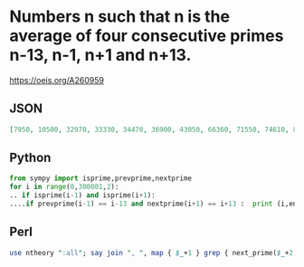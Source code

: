 # Numbers n such that n is the average of four consecutive primes n\-13, n\-1, n\+1 and n\+13\.
https://oeis.org/A260959
## JSON
```JSON
[7950, 10500, 32970, 33330, 34470, 36900, 43050, 66360, 71550, 74610, 87120, 89070, 92400, 94560, 95190, 102000, 104310, 121950, 125790, 133980, 148470, 156900, 160710, 168630, 174930, 182640, 194070, 204600, 206250, 230340, 244380, 246510]
```
## Python
```Python
from sympy import isprime,prevprime,nextprime
for i in range(0,300001,2):
.. if isprime(i-1) and isprime(i+1):
....if prevprime(i-1) == i-13 and nextprime(i+1) == i+13 :  print (i,end=', ')
```
## Perl
```Perl
use ntheory ":all"; say join ", ", map { $_+1 } grep { next_prime($_+2)-$_==14 } grep { $_-prev_prime($_)==12 } @{twin_primes(1e6)}; # _Dana Jacobsen_, Oct 03 2015
```
